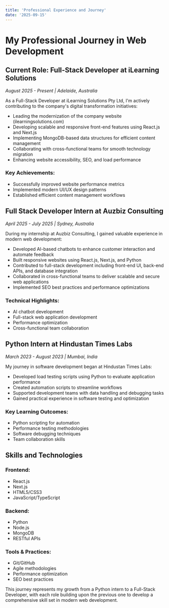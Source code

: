 ```yaml
---
title: 'Professional Experience and Journey'
date: '2025-09-15'
---
```


# My Professional Journey in Web Development

## Current Role: Full-Stack Developer at iLearning Solutions
*August 2025 - Present | Adelaide, Australia*

As a Full-Stack Developer at iLearning Solutions Pty Ltd, I'm actively contributing to the company's digital transformation initiatives:

- Leading the modernization of the company website (ilearningsolutions.com)
- Developing scalable and responsive front-end features using React.js and Next.js
- Implementing MongoDB-based data structures for efficient content management
- Collaborating with cross-functional teams for smooth technology migration
- Enhancing website accessibility, SEO, and load performance

### Key Achievements:
- Successfully improved website performance metrics
- Implemented modern UI/UX design patterns
- Established efficient content management workflows

## Full Stack Developer Intern at Auzbiz Consulting
*April 2025 - July 2025 | Sydney, Australia*

During my internship at Auzbiz Consulting, I gained valuable experience in modern web development:

- Developed AI-based chatbots to enhance customer interaction and automate feedback
- Built responsive websites using React.js, Next.js, and Python
- Contributed to full-stack development including front-end UI, back-end APIs, and database integration
- Collaborated in cross-functional teams to deliver scalable and secure web applications
- Implemented SEO best practices and performance optimizations

### Technical Highlights:
- AI chatbot development
- Full-stack web application development
- Performance optimization
- Cross-functional team collaboration

## Python Intern at Hindustan Times Labs
*March 2023 - August 2023 | Mumbai, India*

My journey in software development began at Hindustan Times Labs:

- Developed load testing scripts using Python to evaluate application performance
- Created automation scripts to streamline workflows
- Supported development teams with data handling and debugging tasks
- Gained practical experience in software testing and optimization

### Key Learning Outcomes:
- Python scripting for automation
- Performance testing methodologies
- Software debugging techniques
- Team collaboration skills

## Skills and Technologies

### Frontend:
- React.js
- Next.js
- HTML5/CSS3
- JavaScript/TypeScript

### Backend:
- Python
- Node.js
- MongoDB
- RESTful APIs

### Tools & Practices:
- Git/GitHub
- Agile methodologies
- Performance optimization
- SEO best practices

This journey represents my growth from a Python intern to a Full-Stack Developer, with each role building upon the previous one to develop a comprehensive skill set in modern web development.